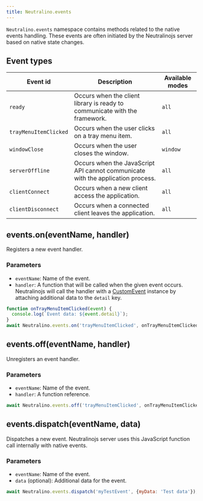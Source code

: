 ```yaml
---
title: Neutralino.events
---
```


`Neutralino.events` namespace contains methods related to the native events handling. These events are often initiated 
by the Neutralinojs server based on native state changes.

## Event types

| Event id                    | Description                                             | Available modes
| --------------------------- | ------------------------------------------------------- | --------
| `ready`                     | Occurs when the client library is ready to communicate with the framework.  | `all`
| `trayMenuItemClicked`       | Occurs when the user clicks on a tray menu item.        | `all`
| `windowClose`               | Occurs when the user closes the window.                 | `window`
| `serverOffline`             | Occurs when the JavaScript API cannot communicate with the application process. | `all`
| `clientConnect`             | Occurs when a new client access the application.        | `all`
| `clientDisconnect`          | Occurs when a connected client leaves the application.  | `all`

## events.on(eventName, handler)
Registers a new event handler. 


### Parameters

- `eventName`: Name of the event.
- `handler`: A function that will be called when the given event occurs. Neutralinojs will call the handler with a 
  [CustomEvent](https://developer.mozilla.org/en-US/docs/Web/API/CustomEvent) instance by attaching additional data 
  to the `detail` key.

```js
function onTrayMenuItemClicked(event) {
  console.log(`Event data: ${event.detail}`);
}
await Neutralino.events.on('trayMenuItemClicked', onTrayMenuItemClicked);
```

## events.off(eventName, handler)
Unregisters an event handler. 


### Parameters

- `eventName`: Name of the event.
- `handler`: A function reference.

```js
await Neutralino.events.off('trayMenuItemClicked', onTrayMenuItemClicked);
```

## events.dispatch(eventName, data)
Dispatches a new event. Neutralinojs server uses this JavaScript function call internally with native events. 


### Parameters

- `eventName`: Name of the event.
- `data` (optional): Additional data for the event.

```js
await Neutralino.events.dispatch('myTestEvent', {myData: 'Test data'});
```

